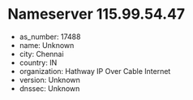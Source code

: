 # Nameserver 115.99.54.47

* as_number: 17488
* name: Unknown
* city: Chennai
* country: IN
* organization: Hathway IP Over Cable Internet
* version: Unknown
* dnssec: Unknown
